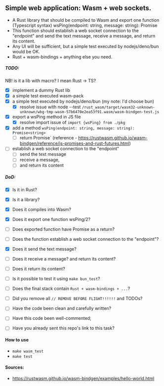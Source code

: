 ## Simple web application: Wasm + web sockets.

- A Rust library that should be compiled to Wasm and export one function (Typescript syntax)
wsPing(endpoint: string, message: string): Promise<string>
- This function should establish a web socket connection to the "endpoint" and send the text message, receive a message, and return its content.
- Any UI will be sufficient, but a simple test executed by nodejs/deno/bun would be OK. 
- Rust + wasm-bindings + anything else you need.

##### TODO:
NB! is it a lib with macro? I mean Rust -> TS?
- [x] implement a dummy Rust lib
- [x] a simple test executed wasm-pack
- [x] a simple test executed by nodejs/deno/bun (my note: I'd choose bun)
    - [x] resolve issue with node --test `/rust_wasm/target/wasm32-unknown-unknown/wbg-tmp-wasm-57b6470e2ea53f91.wasm/wasm-bindgen-test.js`

- [x] export a wsPing method in JS file
    - [x] resolve import issue of `import {wsPing} from ./pkg`  
- [x] add a method `wsPing(endpoint: string, message: string): Promise<string>`
    - [ ] return Promise<string>` (reference - https://rustwasm.github.io/wasm-bindgen/reference/js-promises-and-rust-futures.html)
- [ ] establish a web socket connection to the "endpoint"
    - [ ] send the text message
    - [ ] receive a message,
    - [ ] and return its content

##### DoD:
- [x] Is it in Rust?
- [x] Is it a library?
- [x] Does it compiles into Wasm?
- [x] Does it export one function wsPing/2?
- [ ] Does exported function have Promise<string> as a return?
- [ ] Does the function establish a web socket connection to the "endpoint"?
- [x] Does it send the text message?
- [ ] Does it receive a message? and return its content?
- [ ] Does it return its content?
- [ ] Is it possible to test it using `make bun_test`?
- [ ] Does the final stack contain `Rust + wasm-bindings + ...`?
- [ ] Did you remove all `// REMOVE BEFORE FLIGHT!!!!!!` and TODOs?
- [ ] Have the code been clean and carefully written?
- [ ] Have this code been well-commented;
- [ ] Have you already sent this repo's link to this task?


#### How to use
- `make wasm_test`
- `make test`







#### Sources:
- https://rustwasm.github.io/wasm-bindgen/examples/hello-world.html
